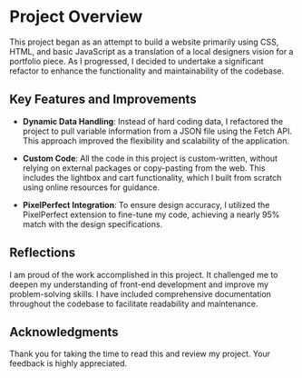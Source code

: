 # Project Overview

This project began as an attempt to build a website primarily using CSS, HTML, and basic JavaScript as a translation of a local designers vision for a portfolio piece. As I progressed, I decided to undertake a significant refactor to enhance the functionality and maintainability of the codebase.

## Key Features and Improvements

- **Dynamic Data Handling**: Instead of hard coding data, I refactored the project to pull variable information from a JSON file using the Fetch API. This approach improved the flexibility and scalability of the application.
- **Custom Code**: All the code in this project is custom-written, without relying on external packages or copy-pasting from the web. This includes the lightbox and cart functionality, which I built from scratch using online resources for guidance.

- **PixelPerfect Integration**: To ensure design accuracy, I utilized the PixelPerfect extension to fine-tune my code, achieving a nearly 95% match with the design specifications.

## Reflections

I am proud of the work accomplished in this project. It challenged me to deepen my understanding of front-end development and improve my problem-solving skills. I have included comprehensive documentation throughout the codebase to facilitate readability and maintenance.

## Acknowledgments

Thank you for taking the time to read this and review my project. Your feedback is highly appreciated.
